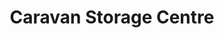 ---
title: "Caravan Storage Centre"
url: /huntingdon/caravan-storage-centre/
shop: storage rental
---